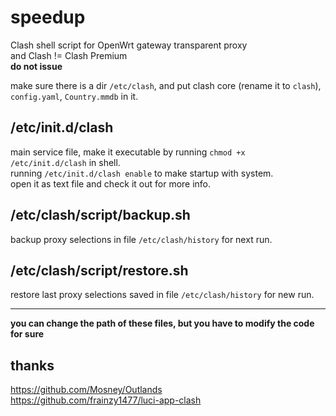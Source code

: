 # speedup
Clash shell script for OpenWrt gateway transparent proxy  
and Clash != Clash Premium  
**do not issue** 

make sure there is a dir `/etc/clash`, and put clash core (rename it to `clash`), `config.yaml`, `Country.mmdb` in it.  

## /etc/init.d/clash  
main service file, make it executable by running `chmod +x /etc/init.d/clash` in shell.  
running `/etc/init.d/clash enable` to make startup with system.  
open it as text file and check it out for more info.  

## /etc/clash/script/backup.sh  
backup proxy selections in file `/etc/clash/history` for next run.  

## /etc/clash/script/restore.sh
restore last proxy selections saved in file `/etc/clash/history` for new run.   

---  

**you can change the path of these files, but you have to modify the code for sure**  

## thanks  
https://github.com/Mosney/Outlands  
https://github.com/frainzy1477/luci-app-clash  
